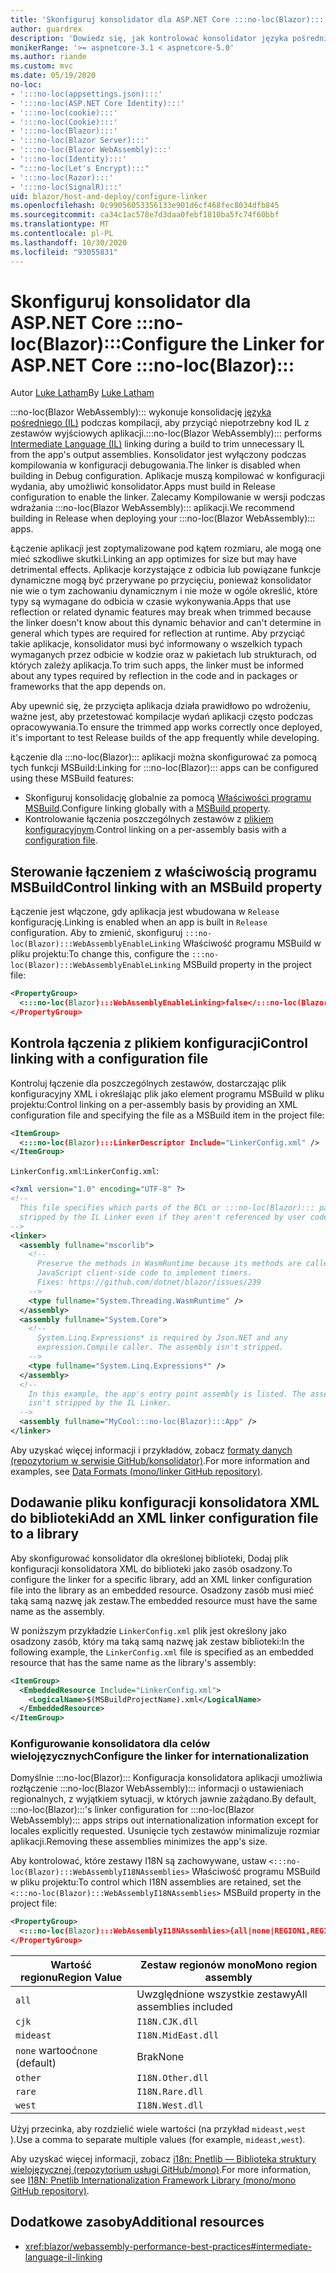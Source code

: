```yaml
---
title: 'Skonfiguruj konsolidator dla ASP.NET Core :::no-loc(Blazor):::'
author: guardrex
description: 'Dowiedz się, jak kontrolować konsolidator języka pośredniego (IL) podczas kompilowania :::no-loc(Blazor)::: aplikacji.'
monikerRange: '>= aspnetcore-3.1 < aspnetcore-5.0'
ms.author: riande
ms.custom: mvc
ms.date: 05/19/2020
no-loc:
- ':::no-loc(appsettings.json):::'
- ':::no-loc(ASP.NET Core Identity):::'
- ':::no-loc(cookie):::'
- ':::no-loc(Cookie):::'
- ':::no-loc(Blazor):::'
- ':::no-loc(Blazor Server):::'
- ':::no-loc(Blazor WebAssembly):::'
- ':::no-loc(Identity):::'
- ":::no-loc(Let's Encrypt):::"
- ':::no-loc(Razor):::'
- ':::no-loc(SignalR):::'
uid: blazor/host-and-deploy/configure-linker
ms.openlocfilehash: 0c99056053356133e901d6cf468fec8034dfb845
ms.sourcegitcommit: ca34c1ac578e7d3daa0febf1810ba5fc74f60bbf
ms.translationtype: MT
ms.contentlocale: pl-PL
ms.lasthandoff: 10/30/2020
ms.locfileid: "93055831"
---
```

# <a name="configure-the-linker-for-aspnet-core-no-locblazor"></a><span data-ttu-id="eee82-103">Skonfiguruj konsolidator dla ASP.NET Core :::no-loc(Blazor):::</span><span class="sxs-lookup"><span data-stu-id="eee82-103">Configure the Linker for ASP.NET Core :::no-loc(Blazor):::</span></span>

<span data-ttu-id="eee82-104">Autor [Luke Latham](https://github.com/guardrex)</span><span class="sxs-lookup"><span data-stu-id="eee82-104">By [Luke Latham](https://github.com/guardrex)</span></span>

<span data-ttu-id="eee82-105">:::no-loc(Blazor WebAssembly)::: wykonuje konsolidację [języka pośredniego (IL)](/dotnet/standard/managed-code#intermediate-language--execution) podczas kompilacji, aby przyciąć niepotrzebny kod IL z zestawów wyjściowych aplikacji.</span><span class="sxs-lookup"><span data-stu-id="eee82-105">:::no-loc(Blazor WebAssembly)::: performs [Intermediate Language (IL)](/dotnet/standard/managed-code#intermediate-language--execution) linking during a build to trim unnecessary IL from the app's output assemblies.</span></span> <span data-ttu-id="eee82-106">Konsolidator jest wyłączony podczas kompilowania w konfiguracji debugowania.</span><span class="sxs-lookup"><span data-stu-id="eee82-106">The linker is disabled when building in Debug configuration.</span></span> <span data-ttu-id="eee82-107">Aplikacje muszą kompilować w konfiguracji wydania, aby umożliwić konsolidator.</span><span class="sxs-lookup"><span data-stu-id="eee82-107">Apps must build in Release configuration to enable the linker.</span></span> <span data-ttu-id="eee82-108">Zalecamy Kompilowanie w wersji podczas wdrażania :::no-loc(Blazor WebAssembly)::: aplikacji.</span><span class="sxs-lookup"><span data-stu-id="eee82-108">We recommend building in Release when deploying your :::no-loc(Blazor WebAssembly)::: apps.</span></span> 

<span data-ttu-id="eee82-109">Łączenie aplikacji jest zoptymalizowane pod kątem rozmiaru, ale mogą one mieć szkodliwe skutki.</span><span class="sxs-lookup"><span data-stu-id="eee82-109">Linking an app optimizes for size but may have detrimental effects.</span></span> <span data-ttu-id="eee82-110">Aplikacje korzystające z odbicia lub powiązane funkcje dynamiczne mogą być przerywane po przycięciu, ponieważ konsolidator nie wie o tym zachowaniu dynamicznym i nie może w ogóle określić, które typy są wymagane do odbicia w czasie wykonywania.</span><span class="sxs-lookup"><span data-stu-id="eee82-110">Apps that use reflection or related dynamic features may break when trimmed because the linker doesn't know about this dynamic behavior and can't determine in general which types are required for reflection at runtime.</span></span> <span data-ttu-id="eee82-111">Aby przyciąć takie aplikacje, konsolidator musi być informowany o wszelkich typach wymaganych przez odbicie w kodzie oraz w pakietach lub strukturach, od których zależy aplikacja.</span><span class="sxs-lookup"><span data-stu-id="eee82-111">To trim such apps, the linker must be informed about any types required by reflection in the code and in packages or frameworks that the app depends on.</span></span>

<span data-ttu-id="eee82-112">Aby upewnić się, że przycięta aplikacja działa prawidłowo po wdrożeniu, ważne jest, aby przetestować kompilacje wydań aplikacji często podczas opracowywania.</span><span class="sxs-lookup"><span data-stu-id="eee82-112">To ensure the trimmed app works correctly once deployed, it's important to test Release builds of the app frequently while developing.</span></span>

<span data-ttu-id="eee82-113">Łączenie dla :::no-loc(Blazor)::: aplikacji można skonfigurować za pomocą tych funkcji MSBuild:</span><span class="sxs-lookup"><span data-stu-id="eee82-113">Linking for :::no-loc(Blazor)::: apps can be configured using these MSBuild features:</span></span>

* <span data-ttu-id="eee82-114">Skonfiguruj konsolidację globalnie za pomocą [Właściwości programu MSBuild](#control-linking-with-an-msbuild-property).</span><span class="sxs-lookup"><span data-stu-id="eee82-114">Configure linking globally with a [MSBuild property](#control-linking-with-an-msbuild-property).</span></span>
* <span data-ttu-id="eee82-115">Kontrolowanie łączenia poszczególnych zestawów z [plikiem konfiguracyjnym](#control-linking-with-a-configuration-file).</span><span class="sxs-lookup"><span data-stu-id="eee82-115">Control linking on a per-assembly basis with a [configuration file](#control-linking-with-a-configuration-file).</span></span>

## <a name="control-linking-with-an-msbuild-property"></a><span data-ttu-id="eee82-116">Sterowanie łączeniem z właściwością programu MSBuild</span><span class="sxs-lookup"><span data-stu-id="eee82-116">Control linking with an MSBuild property</span></span>

<span data-ttu-id="eee82-117">Łączenie jest włączone, gdy aplikacja jest wbudowana w `Release` konfigurację.</span><span class="sxs-lookup"><span data-stu-id="eee82-117">Linking is enabled when an app is built in `Release` configuration.</span></span> <span data-ttu-id="eee82-118">Aby to zmienić, skonfiguruj `:::no-loc(Blazor):::WebAssemblyEnableLinking` Właściwość programu MSBuild w pliku projektu:</span><span class="sxs-lookup"><span data-stu-id="eee82-118">To change this, configure the `:::no-loc(Blazor):::WebAssemblyEnableLinking` MSBuild property in the project file:</span></span>

```xml
<PropertyGroup>
  <:::no-loc(Blazor):::WebAssemblyEnableLinking>false</:::no-loc(Blazor):::WebAssemblyEnableLinking>
</PropertyGroup>
```

## <a name="control-linking-with-a-configuration-file"></a><span data-ttu-id="eee82-119">Kontrola łączenia z plikiem konfiguracji</span><span class="sxs-lookup"><span data-stu-id="eee82-119">Control linking with a configuration file</span></span>

<span data-ttu-id="eee82-120">Kontroluj łączenie dla poszczególnych zestawów, dostarczając plik konfiguracyjny XML i określając plik jako element programu MSBuild w pliku projektu:</span><span class="sxs-lookup"><span data-stu-id="eee82-120">Control linking on a per-assembly basis by providing an XML configuration file and specifying the file as a MSBuild item in the project file:</span></span>

```xml
<ItemGroup>
  <:::no-loc(Blazor):::LinkerDescriptor Include="LinkerConfig.xml" />
</ItemGroup>
```

<span data-ttu-id="eee82-121">`LinkerConfig.xml`:</span><span class="sxs-lookup"><span data-stu-id="eee82-121">`LinkerConfig.xml`:</span></span>

```xml
<?xml version="1.0" encoding="UTF-8" ?>
<!--
  This file specifies which parts of the BCL or :::no-loc(Blazor)::: packages must not be
  stripped by the IL Linker even if they aren't referenced by user code.
-->
<linker>
  <assembly fullname="mscorlib">
    <!--
      Preserve the methods in WasmRuntime because its methods are called by 
      JavaScript client-side code to implement timers.
      Fixes: https://github.com/dotnet/blazor/issues/239
    -->
    <type fullname="System.Threading.WasmRuntime" />
  </assembly>
  <assembly fullname="System.Core">
    <!--
      System.Linq.Expressions* is required by Json.NET and any 
      expression.Compile caller. The assembly isn't stripped.
    -->
    <type fullname="System.Linq.Expressions*" />
  </assembly>
  <!--
    In this example, the app's entry point assembly is listed. The assembly
    isn't stripped by the IL Linker.
  -->
  <assembly fullname="MyCool:::no-loc(Blazor):::App" />
</linker>
```

<span data-ttu-id="eee82-122">Aby uzyskać więcej informacji i przykładów, zobacz [formaty danych (repozytorium w serwisie GitHub/konsolidator)](https://github.com/mono/linker/blob/master/docs/data-formats.md).</span><span class="sxs-lookup"><span data-stu-id="eee82-122">For more information and examples, see [Data Formats (mono/linker GitHub repository)](https://github.com/mono/linker/blob/master/docs/data-formats.md).</span></span>

## <a name="add-an-xml-linker-configuration-file-to-a-library"></a><span data-ttu-id="eee82-123">Dodawanie pliku konfiguracji konsolidatora XML do biblioteki</span><span class="sxs-lookup"><span data-stu-id="eee82-123">Add an XML linker configuration file to a library</span></span>

<span data-ttu-id="eee82-124">Aby skonfigurować konsolidator dla określonej biblioteki, Dodaj plik konfiguracji konsolidatora XML do biblioteki jako zasób osadzony.</span><span class="sxs-lookup"><span data-stu-id="eee82-124">To configure the linker for a specific library, add an XML linker configuration file into the library as an embedded resource.</span></span> <span data-ttu-id="eee82-125">Osadzony zasób musi mieć taką samą nazwę jak zestaw.</span><span class="sxs-lookup"><span data-stu-id="eee82-125">The embedded resource must have the same name as the assembly.</span></span>

<span data-ttu-id="eee82-126">W poniższym przykładzie `LinkerConfig.xml` plik jest określony jako osadzony zasób, który ma taką samą nazwę jak zestaw biblioteki:</span><span class="sxs-lookup"><span data-stu-id="eee82-126">In the following example, the `LinkerConfig.xml` file is specified as an embedded resource that has the same name as the library's assembly:</span></span>

```xml
<ItemGroup>
  <EmbeddedResource Include="LinkerConfig.xml">
    <LogicalName>$(MSBuildProjectName).xml</LogicalName>
  </EmbeddedResource>
</ItemGroup>
```

### <a name="configure-the-linker-for-internationalization"></a><span data-ttu-id="eee82-127">Konfigurowanie konsolidatora dla celów wielojęzycznych</span><span class="sxs-lookup"><span data-stu-id="eee82-127">Configure the linker for internationalization</span></span>

<span data-ttu-id="eee82-128">Domyślnie :::no-loc(Blazor)::: Konfiguracja konsolidatora aplikacji umożliwia rozłączenie :::no-loc(Blazor WebAssembly)::: informacji o ustawieniach regionalnych, z wyjątkiem sytuacji, w których jawnie zażądano.</span><span class="sxs-lookup"><span data-stu-id="eee82-128">By default, :::no-loc(Blazor):::'s linker configuration for :::no-loc(Blazor WebAssembly)::: apps strips out internationalization information except for locales explicitly requested.</span></span> <span data-ttu-id="eee82-129">Usunięcie tych zestawów minimalizuje rozmiar aplikacji.</span><span class="sxs-lookup"><span data-stu-id="eee82-129">Removing these assemblies minimizes the app's size.</span></span>

<span data-ttu-id="eee82-130">Aby kontrolować, które zestawy I18N są zachowywane, ustaw `<:::no-loc(Blazor):::WebAssemblyI18NAssemblies>` Właściwość programu MSBuild w pliku projektu:</span><span class="sxs-lookup"><span data-stu-id="eee82-130">To control which I18N assemblies are retained, set the `<:::no-loc(Blazor):::WebAssemblyI18NAssemblies>` MSBuild property in the project file:</span></span>

```xml
<PropertyGroup>
  <:::no-loc(Blazor):::WebAssemblyI18NAssemblies>{all|none|REGION1,REGION2,...}</:::no-loc(Blazor):::WebAssemblyI18NAssemblies>
</PropertyGroup>
```

| <span data-ttu-id="eee82-131">Wartość regionu</span><span class="sxs-lookup"><span data-stu-id="eee82-131">Region Value</span></span>     | <span data-ttu-id="eee82-132">Zestaw regionów mono</span><span class="sxs-lookup"><span data-stu-id="eee82-132">Mono region assembly</span></span>    |
| ---------------- | ----------------------- |
| `all`            | <span data-ttu-id="eee82-133">Uwzględnione wszystkie zestawy</span><span class="sxs-lookup"><span data-stu-id="eee82-133">All assemblies included</span></span> |
| `cjk`            | `I18N.CJK.dll`          |
| `mideast`        | `I18N.MidEast.dll`      |
| <span data-ttu-id="eee82-134">`none` wartooć</span><span class="sxs-lookup"><span data-stu-id="eee82-134">`none` (default)</span></span> | <span data-ttu-id="eee82-135">Brak</span><span class="sxs-lookup"><span data-stu-id="eee82-135">None</span></span>                    |
| `other`          | `I18N.Other.dll`        |
| `rare`           | `I18N.Rare.dll`         |
| `west`           | `I18N.West.dll`         |

<span data-ttu-id="eee82-136">Użyj przecinka, aby rozdzielić wiele wartości (na przykład `mideast,west` ).</span><span class="sxs-lookup"><span data-stu-id="eee82-136">Use a comma to separate multiple values (for example, `mideast,west`).</span></span>

<span data-ttu-id="eee82-137">Aby uzyskać więcej informacji, zobacz [i18n: Pnetlib — Biblioteka struktury wielojęzycznej (repozytorium usługi GitHub/mono)](https://github.com/mono/mono/tree/master/mcs/class/I18N).</span><span class="sxs-lookup"><span data-stu-id="eee82-137">For more information, see [I18N: Pnetlib Internationalization Framework Library (mono/mono GitHub repository)](https://github.com/mono/mono/tree/master/mcs/class/I18N).</span></span>

## <a name="additional-resources"></a><span data-ttu-id="eee82-138">Dodatkowe zasoby</span><span class="sxs-lookup"><span data-stu-id="eee82-138">Additional resources</span></span>

* <xref:blazor/webassembly-performance-best-practices#intermediate-language-il-linking>
